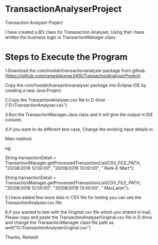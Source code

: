 # TransactionAnalyserProject
Transaction Analyser Project

I have created a BO class for Tranasaction Analyser, Using that i have written the business logic in TransactionManager class

Steps to Execute the Program
============================

1.Download the com/hoolah/transactionanalyser package from github.(https://github.com/rameshkumar2410/TransactionAnalyserProject)

Copy the com/hoolah/transactionanalyser package into Eclipse IDE by creating a new Java Project.

2.Copy the TransactionAnalyser.csv file to D drive ("D:\\TransactionAnalyser.csv")

3.Run the TransactionManager.Java class and it will give the output in IDE console.

4.if you want to do different test case, Change the existing input details in 

Main method.

eg:

String transactionDetail = TransactionManager.getProcessedTransactionList(CSV_FILE_PATH, "20/08/2018 12:00:00",
				"20/08/2018 13:00:00", " Kwik-E-Mart");

String transactionDetail = TransactionManager.getProcessedTransactionList(CSV_FILE_PATH, "20/08/2018 12:00:00",
				"20/08/2018 13:00:00", "  MacLaren");

5.I have added few more data in CSV file for testing you can see the TransactionAnalyser.csv file.

6.if you wanted to test with the Original csv file which you shared in mail, Please copy and paste the TransactionAnalyserOriginal.csv file in D drive and change the TransactionManager class file path as well("D:\\TransactionAnalyserOriginal.csv")

Thanks,
Ramesh
